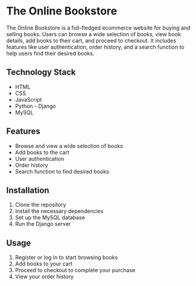 # The Online Bookstore

The Online Bookstore is a full-fledged ecommerce website for buying and selling books. Users can browse a wide selection of books, view book details, add books to their cart, and proceed to checkout. It includes features like user authentication, order history, and a search function to help users find their desired books.

## Technology Stack

- HTML
- CSS
- JavaScript
- Python - Django
- MySQL

## Features

- Browse and view a wide selection of books
- Add books to the cart
- User authentication
- Order history
- Search function to find desired books

## Installation

1. Clone the repository
2. Install the necessary dependencies
3. Set up the MySQL database
4. Run the Django server

## Usage

1. Register or log in to start browsing books
2. Add books to your cart
3. Proceed to checkout to complete your purchase
4. View your order history

